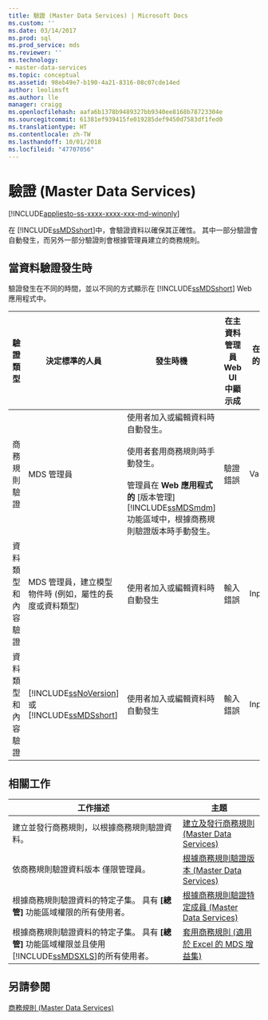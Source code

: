 ```yaml
---
title: 驗證 (Master Data Services) | Microsoft Docs
ms.custom: ''
ms.date: 03/14/2017
ms.prod: sql
ms.prod_service: mds
ms.reviewer: ''
ms.technology:
- master-data-services
ms.topic: conceptual
ms.assetid: 98eb49e7-b190-4a21-8316-08c07cde14ed
author: leolimsft
ms.author: lle
manager: craigg
ms.openlocfilehash: aafa6b1378b9489327bb9340ee8168b78723304e
ms.sourcegitcommit: 61381ef939415fe019285def9450d7583df1fed0
ms.translationtype: HT
ms.contentlocale: zh-TW
ms.lasthandoff: 10/01/2018
ms.locfileid: "47707056"
---
```

# <a name="validation-master-data-services"></a>驗證 (Master Data Services)

[!INCLUDE[appliesto-ss-xxxx-xxxx-xxx-md-winonly](../includes/appliesto-ss-xxxx-xxxx-xxx-md-winonly.md)]

  在 [!INCLUDE[ssMDSshort](../includes/ssmdsshort-md.md)]中，會驗證資料以確保其正確性。 其中一部分驗證會自動發生，而另外一部分驗證則會根據管理員建立的商務規則。  
  
## <a name="when-data-validation-occurs"></a>當資料驗證發生時  
 驗證發生在不同的時間，並以不同的方式顯示在 [!INCLUDE[ssMDSshort](../includes/ssmdsshort-md.md)] Web 應用程式中。  
  
|驗證類型|決定標準的人員|發生時機|在主資料管理員 Web UI 中顯示成|在適用於 Excel 的增益集中顯示成|資料是否會儲存至 MDS 儲存機制？|  
|---------------------|-----------------------------|--------------------|---------------------------------------------------|-------------------------------------------|------------------------------------------|  
|商務規則驗證|MDS 管理員|使用者加入或編輯資料時自動發生。<br /><br /> 使用者套用商務規則時手動發生。<br /><br /> 管理員在 **Web 應用程式的** [版本管理] [!INCLUDE[ssMDSmdm](../includes/ssmdsmdm-md.md)] 功能區域中，根據商務規則驗證版本時手動發生。|驗證錯誤|ValidationStatus|是|  
|資料類型和內容驗證|MDS 管理員，建立模型物件時 (例如，屬性的長度或資料類型)|使用者加入或編輯資料時自動發生|輸入錯誤|InputStatus|否|  
|資料類型和內容驗證|[!INCLUDE[ssNoVersion](../includes/ssnoversion-md.md)] 或 [!INCLUDE[ssMDSshort](../includes/ssmdsshort-md.md)]|使用者加入或編輯資料時自動發生|輸入錯誤|InputStatus|否|  
  
## <a name="related-tasks"></a>相關工作  
  
|工作描述|主題|  
|----------------------|-----------|  
|建立並發行商務規則，以根據商務規則驗證資料。|[建立及發行商務規則 &#40;Master Data Services&#41;](../master-data-services/create-and-publish-a-business-rule-master-data-services.md)|  
|依商務規則驗證資料版本 僅限管理員。|[根據商務規則驗證版本 &#40;Master Data Services&#41;](../master-data-services/validate-a-version-against-business-rules-master-data-services.md)|  
|根據商務規則驗證資料的特定子集。 具有 **[總管]** 功能區域權限的所有使用者。|[根據商務規則驗證特定成員 &#40;Master Data Services&#41;](../master-data-services/validate-specific-members-against-business-rules-master-data-services.md)|  
|根據商務規則驗證資料的特定子集。 具有 **[總管]** 功能區域權限並且使用 [!INCLUDE[ssMDSXLS](../includes/ssmdsxls-md.md)]的所有使用者。|[套用商務規則 &#40;適用於 Excel 的 MDS 增益集&#41;](../master-data-services/microsoft-excel-add-in/apply-business-rules-mds-add-in-for-excel.md)|  
  
## <a name="see-also"></a>另請參閱  
 [商務規則 &#40;Master Data Services&#41;](../master-data-services/business-rules-master-data-services.md)  
  
  
